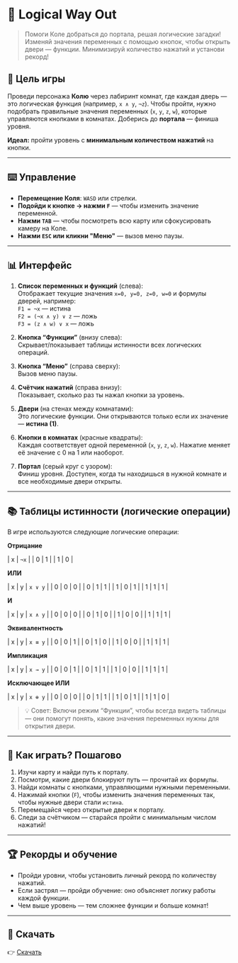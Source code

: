 # 🧠 Logical Way Out

> Помоги Коле добраться до портала, решая логические загадки! Изменяй значения переменных с помощью кнопок, чтобы открыть двери — функции. Минимизируй количество нажатий и установи рекорд!

## 🎯 Цель игры
Проведи персонажа **Колю** через лабиринт комнат, где каждая дверь — это логическая функция (например, `x ∧ y`, `¬z`). Чтобы пройти, нужно подобрать правильные значения переменных (`x`, `y`, `z`, `w`), которые управляются кнопками в комнатах. Доберись до **портала** — финиша уровня.

**Идеал:** пройти уровень с **минимальным количеством нажатий** на кнопки.

---

## ⌨️ Управление

- **Перемещение Коля**: `WASD` или стрелки.
- **Подойди к кнопке → нажми `F`** — чтобы изменить значение переменной.
- **Нажми `TAB`** — чтобы посмотреть всю карту или сфокусировать камеру на Коле.
- **Нажми `ESC` или кликни "Меню"** — вызов меню паузы.

---

## 📊 Интерфейс

1. **Список переменных и функций** (слева):  
   Отображает текущие значения `x=0, y=0, z=0, w=0` и формулы дверей, например:  
   `F1 = ¬x` — истина  
   `F2 = (¬x ∧ y) ∨ z` — ложь  
   `F3 = (z ∧ w) ∨ x` — ложь

2. **Кнопка “Функции”** (внизу слева):  
   Скрывает/показывает таблицы истинности всех логических операций.

3. **Кнопка “Меню”** (справа сверху):  
   Вызов меню паузы.

4. **Счётчик нажатий** (справа внизу):  
   Показывает, сколько раз ты нажал кнопки за уровень.

5. **Двери** (на стенах между комнатами):  
   Это логические функции. Они открываются только если их значение — **истина (1)**.

6. **Кнопки в комнатах** (красные квадраты):  
   Каждая соответствует одной переменной (`x`, `y`, `z`, `w`). Нажатие меняет её значение с 0 на 1 или наоборот.

7. **Портал** (серый круг с узором):  
   Финиш уровня. Доступен, когда ты находишься в нужной комнате и все необходимые двери открыты.

---

## 📚 Таблицы истинности (логические операции)

В игре используются следующие логические операции:

**Отрицание**

| x | `¬x` |
| 0 | 1 |
| 1 | 0 |

**ИЛИ**

| x | y | `x ∨ y` |
| 0 | 0 | 0 |
| 0 | 1 | 1 |
| 1 | 0 | 1 |
| 1 | 1 | 1 |

**И**

| x | y | `x ∧ y` |
| 0 | 0 | 0 |
| 0 | 1 | 0 |
| 1 | 0 | 0 |
| 1 | 1 | 1 |

**Эквивалентность**

| x | y | `x ≡ y` |
| 0 | 0 | 1 |
| 0 | 1 | 0 |
| 1 | 0 | 0 |
| 1 | 1 | 1 |

**Импликация**

| x | y | `x → y` |
| 0 | 0 | 1 |
| 0 | 1 | 1 |
| 1 | 0 | 0 |
| 1 | 1 | 1 |

**Исключающее ИЛИ**

| x | y | `x ⊕ y` |
| 0 | 0 | 0 |
| 0 | 1 | 1 |
| 1 | 0 | 1 |
| 1 | 1 | 0 |

> 💡 Совет: Включи режим “Функции”, чтобы всегда видеть таблицы — они помогут понять, какие значения переменных нужны для открытия двери.

---

## 🧩 Как играть? Пошагово

1. Изучи карту и найди путь к порталу.
2. Посмотри, какие двери блокируют путь — прочитай их формулы.
3. Найди комнаты с кнопками, управляющими нужными переменными.
4. Нажимай кнопки (`F`), чтобы изменить значения переменных так, чтобы нужные двери стали `истина`.
5. Перемещайся через открытые двери к порталу.
6. Следи за счётчиком — старайся пройти с минимальным числом нажатий!

---

## 🏆 Рекорды и обучение

- Пройди уровни, чтобы установить личный рекорд по количеству нажатий.
- Если застрял — пройди обучение: оно объясняет логику работы каждой функции.
- Чем выше уровень — тем сложнее функции и больше комнат!

---

## 🚀 Скачать
   👉 [Скачать](ссылка-на-релиз)  
